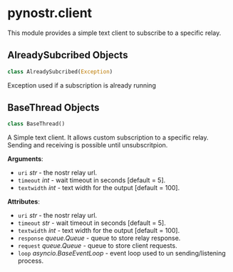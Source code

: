 <a id="pynostr.client"></a>

# pynostr.client

This module provides a simple text client to subscribe to a specific relay.

<a id="pynostr.client.AlreadySubcribed"></a>

## AlreadySubcribed Objects

```python
class AlreadySubcribed(Exception)
```

Exception used if a subscription is already running

<a id="pynostr.client.BaseThread"></a>

## BaseThread Objects

```python
class BaseThread()
```

A Simple text client. It allows custom subscription to a specific relay.
Sending and receiving is possible until unsubscritpion.

**Arguments**:

- `uri` _str_ - the nostr relay url.
- `timeout` _int_ - wait timeout in seconds [default = 5].
- `textwidth` _int_ - text width for the output [default = 100].

**Attributes**:

- `uri` _str_ - the nostr relay url.
- `timeout` _str_ - wait timeout in seconds [default = 5].
- `textwidth` _int_ - text width for the output [default = 100].
- `response` _queue.Queue_ - queue to store relay response.
- `request` _queue.Queue_ - queue to store client requests.
- `loop` _asyncio.BaseEventLoop_ - event loop used to un sending/listening
  process.

